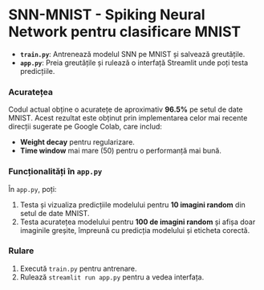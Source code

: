 # SNN-MNIST - Spiking Neural Network pentru clasificare MNIST

- **`train.py`**: Antrenează modelul SNN pe MNIST și salvează greutățile.  
- **`app.py`**: Preia greutățile și rulează o interfață Streamlit unde poți testa predicțiile.

### Acuratețea
Codul actual obține o acuratețe de aproximativ **96.5%** pe setul de date MNIST. Acest rezultat este obținut prin implementarea celor mai recente direcții sugerate pe Google Colab, care includ:
- **Weight decay** pentru regularizare.
- **Time window** mai mare (50) pentru o performanță mai bună.

### Funcționalități în `app.py`
În `app.py`, poți:
1. Testa și vizualiza predicțiile modelului pentru **10 imagini random** din setul de date MNIST.
2. Testa acuratețea modelului pentru **100 de imagini random** și afișa doar imaginile greșite, împreună cu predicția modelului și eticheta corectă.

### Rulare
1. Execută `train.py` pentru antrenare.  
2. Rulează `streamlit run app.py` pentru a vedea interfața.
